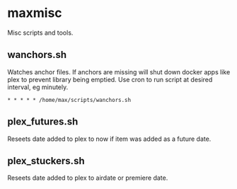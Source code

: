 # maxmisc
Misc scripts and tools.

## wanchors.sh

Watches anchor files. If anchors are missing will shut down docker apps like plex to prevent library being emptied.
Use cron to run script at desired interval, eg minutely.

`* * * * * /home/max/scripts/wanchors.sh`

## plex_futures.sh
Reseets date added to plex to now if item was added as a future date.

## plex_stuckers.sh
Reseets date added to plex to airdate or premiere date.
